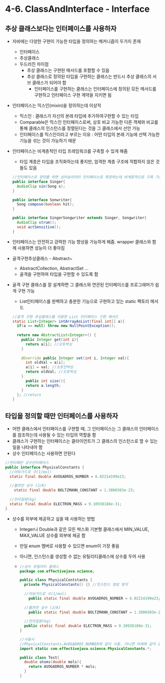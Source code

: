 # 4-6. ClassAndInterface - Interface

## 추상 클래스보다는 인터페이스를 사용하자

- 자바에는 다양한 구현이 가능한 타입을 정의하는 메커니즘이 두가지 존재

  - 인터페이스
  - 추상클래스
  - 두드러진 차이점 
    - 추상 클래스는 구현된 메서드를 포함할 수 있음
    - 추상 클래스로 정의된 타입을 구현하는 클래스는 반드시 추상 클래스의 서브 클래스가 되어야 함
      - 인터페이스를 구현하는 클래스는 인터페이스에 정의된 모든 메서드를 구현하고 인터페이스 구현 계약을 지키면 됨

- 인터페이스는 믹스인(mixin)을 정의하는데 이상적

  - 믹스인 : 클래스가 자신의 본래 타입에 추가하여구현할 수 있는 타입
  - Comparable은 믹스인 인터페이스로써, 상호 비교 가능한 다른 객체와 비교를 통해 클래스의 인스턴스를 정렬된다는 것을 그 클래스에서 선언 가능
  - 인터페이스를 믹스인이라고 부르는 이유 : 어떤 타입의 본래 기능에 선택 가능한 기능을 섞는 것이 가능하기 때문

- 인터페이스는 비계층적인 타입 프레임워크를 구축할 수 있게 해줌

  - 타입 계층은 타입을 조직화하는데 좋지만, 엄격한 계층 구조에 적합하지 않은 것들도 있음

  ```java
  //인터페이스로 정의를 하면 싱어송라이터 인터페이스로 확장하는데 비계층적으로 구축 가능
  public interface Singer{
    AudioClip sin(Song s);
  }
  
  public interface Sonwriter{
    Song compose(boolean hit);
  }
  
  public interface SingerSongwriter extends Singer, Songwriter{
    AudioClip strum();
    void actSensitive();
  }
  ```

- 인터페이스는 안전하고 강력한 기능 향상을 가능하게 해줌. wrapper 클래스와 함께 사용하면 성능이 더 좋아짐

- 골격구현추상클래스 - Abstract~

  - AbstractCollection, AbstractSet ...
  - 골격을 구현하여 타입을 구현할 수 있도록 함

- 골격 구현 클래스를 잘 설계하면 그 클래스와 연관된 인터페이스를 프로그래머가 쉽게 구현 가능

  - List인터페이스를 완벽하고 충분한 기능으로 구현하고 있는 static 팩토리 메서드

  ```java
  //골격 구현 추상클래스를 이용한 List 인터페이스 구현 메서드
  static List<Integer> intArrayAsList(final int[] a){
    if(a == null) throw new NullPointException();
    
    return new AbstractList<Integer>() {
      public Integer get(int i){
        return a[i]; //오토박싱
      }
      
      @Override public Integer set(int i, Integer val){
        int oldVal = a[i];
        a[i] = val; //오토언박싱
        return oldVal; //오토박싱
      }
  		public int size(){
        return a.length;
      }
    }; //return
  }
  ```

## 타입을 정의할 때만 인터페이스를 사용하자

- 어떤 클래스에서 인터페이스를 구현할 때, 그 인터페이스는 그 클래스의 인터페이스를 참조하는데 사용될 수 있는 타입의 역할을 함
- 클래스가 구현하는 인터페이스는 클라이언트가 그 클래스의 인스턴스로 할 수 있는 일을 나타내야 함
- 상수 인터페이스는 사용하면 안된다

```java
//안티패턴 상수인터페이스
public interface PhysicalConstants {
  //아보가드로 수(1/mol)
  static final double AVOGADROS_NUMBER = 6.02214199e23;
  
  //볼쯔만 상수 (J/K)
	static final double BOLTZMANN_CONSTANT = 1.3806503e-23;
  
  //전자질량(kg)
  static final double ELECTRON_MASS = 9.10938188e-31;
}
```

- 상수를 외부에 제공하고 싶을 때 사용하는 방법

  - Integer나 Double과 같은 모든 박스화 기본형 클래스에서 MIN_VALUE, MAX_VALUE 상수를 외부에 제공 함

  - 만일 enum 멤버로 사용할 수 있으면 enum이 가장 좋음

  - 아니면, 인스턴스를 생성할 수 없는 유틸리티클래스에 상수를 두어 사용

  - ```java
    //상수 유틸리티 클래스
    package com.effectivejava.science;
    
    public class PhysicalContstants {
      private PhysicalConstants() {} //인스턴스 생성 방지
      
      //아보가드로 수(1/mol)
    	public static final double AVOGADROS_NUMBER = 6.02214199e23;
      
      //볼쯔만 상수 (J/K)
    	public static final double BOLTZMANN_CONSTANT = 1.3806503e-23;
      
      //전자질량(kg)
      public static final double ELECTRON_MASS = 9.10938188e-31;
    }
    
    //사용시
    //PhysicalConstants.AVOGADROS_NUMBER와 같이 사용. 아니면 아래와 같이 imprt static 이용
    import static com.effectivejava.science.PhysicalConstants.*;
    
    public class Test{
      double atoms(double mols){
        return AVOGADROS_NUMBER * mols;
      }
    }
    ```

    